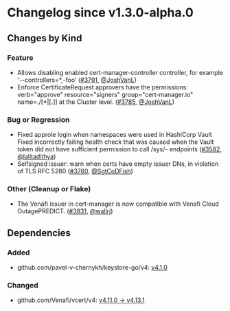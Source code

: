 
# Changelog since v1.3.0-alpha.0

## Changes by Kind

### Feature

- Allows disabling enabled cert-manager-controller controller, for example '--controllers=*,-foo' ([#3791](https://github.com/jetstack/cert-manager/pull/3791), [@JoshVanL](https://github.com/JoshVanL))
- Enforce CertificateRequest approvers have the permissions: verb="approve" resource="signers" group="cert-manager.io" name=<signer-kind>.<signer-group>/[*|[<signer-namespace>.]<signer-name>] at the Cluster level. ([#3785](https://github.com/jetstack/cert-manager/pull/3785), [@JoshVanL](https://github.com/JoshVanL))

### Bug or Regression

- Fixed approle login when namespaces were used in HashiCorp Vault
  Fixed incorrectly failing health check that was caused when the Vault token did not have sufficient permission to call /sys/- endpoints ([#3582](https://github.com/jetstack/cert-manager/pull/3582), [@lalitadithya](https://github.com/lalitadithya))
- Selfsigned issuer: warn when certs have empty issuer DNs, in violation of TLS RFC 5280 ([#3760](https://github.com/jetstack/cert-manager/pull/3760), [@SgtCoDFish](https://github.com/SgtCoDFish))

### Other (Cleanup or Flake)

- The Venafi issuer in cert-manager is now compatible with Venafi Cloud OutagePREDICT. ([#3831](https://github.com/jetstack/cert-manager/pull/3831), [@wallrj](https://github.com/wallrj))

## Dependencies

### Added
- github.com/pavel-v-chernykh/keystore-go/v4: [v4.1.0](https://github.com/pavel-v-chernykh/keystore-go/v4/tree/v4.1.0)

### Changed
- github.com/Venafi/vcert/v4: [v4.11.0 → v4.13.1](https://github.com/Venafi/vcert/v4/compare/v4.11.0...v4.13.1)

